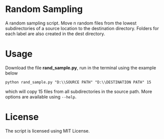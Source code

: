 # Random Sampling
A random sampling script. Move n random files from the lowest subdirectories of a source location to the destination directory. Folders for each label are also created in the dest directory.

# Usage
Download the file **rand_sample.py**, run in the terminal using the example below

```
python rand_sample.py "D:\\SOURCE PATH" "D:\\DESTINATION PATH" 15

```

which will copy 15 files from all subdirectories in the source path. More options are available using ```--help```.

# License

The script is licensed using MIT License.
